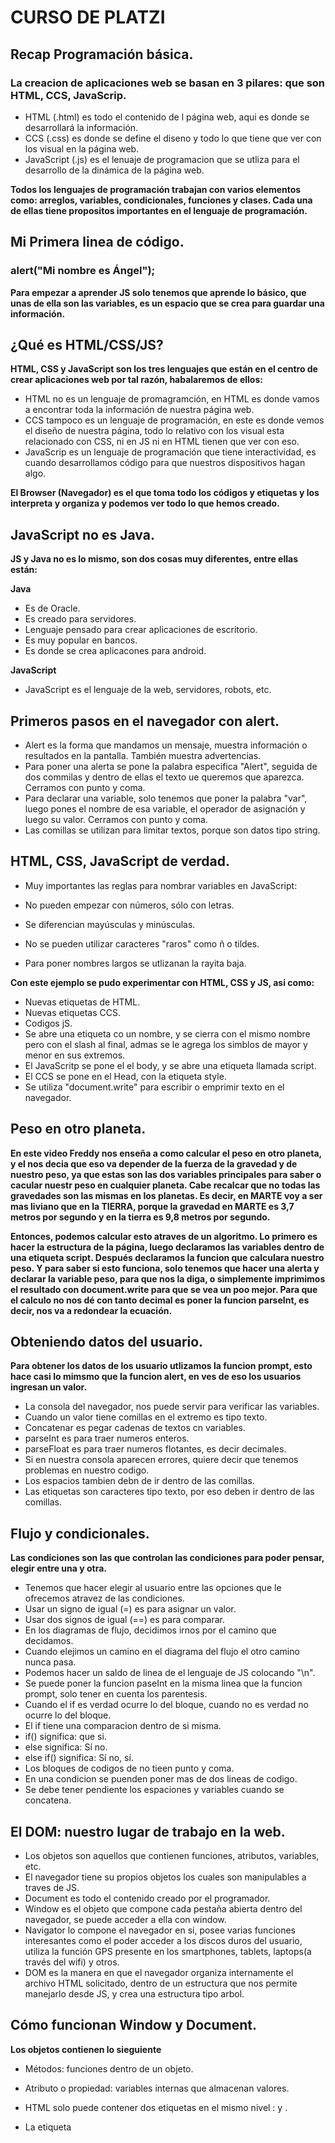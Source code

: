# CURSO DE PLATZI

## Recap Programación básica. 

### La creacion de aplicaciones web se basan en 3 pilares: que son HTML, CCS, JavaScrip.

- HTML (.html) es todo el contenido de l página web, aqui es donde se desarrollará la información.
- CCS (.css) es donde se define el diseno y todo lo que tiene que ver con los visual en la página web.
- JavaScript (.js) es el lenuaje de programacion que se utliza para el desarrollo de la dinámica de la página web.

**Todos los lenguajes de programación trabajan con varios elementos como: arreglos, variables, condicionales, funciones y clases. Cada una de ellas tiene propositos importantes en el lenguaje de programación.**


## Mi Primera linea de código.

### alert("Mi nombre es Ángel");

**Para empezar a aprender JS solo tenemos que aprende lo básico, que unas de ella son las variables, es un espacio que se crea para guardar una información.** 


## ¿Qué es HTML/CSS/JS?

**HTML, CSS y JavaScript son los tres lenguajes que están en el centro de crear aplicaciones web por tal razón, habalaremos de ellos:**

- HTML no es un lenguaje de promagramción, en HTML es donde vamos a encontrar toda la información de nuestra página web.
- CCS tampoco es un lenguaje de programación, en este es donde vemos el diseño de nuestra página, todo lo relativo con los visual esta relacionado con CSS, ni en JS ni en HTML tienen que ver con eso.
- JavaScrip es un lenguaje de programación que tiene interactividad, es cuando desarrollamos código para que nuestros dispositivos hagan algo. 

**El Browser (Navegador) es el que toma todo los códigos y etiquetas y los interpreta y organiza y podemos ver todo lo que hemos creado.**


## JavaScript no es Java.

**JS y Java no es lo mismo, son dos cosas muy diferentes, entre ellas están:**

**Java**
  - Es de Oracle.
  - Es creado para servidores.
  - Lenguaje pensado para crear aplicaciones de escritorio.
  - Es muy popular en bancos.
  - Es donde se crea aplicacones para android.

**JavaScript**
  - JavaScript es el lenguaje de la web, servidores, robots, etc.


## Primeros pasos en el navegador con alert.

- Alert es la forma que mandamos un mensaje, muestra información o resultados en la pantalla. También muestra advertencias.
- Para poner una alerta se pone la palabra especifica "Alert", seguida de dos commilas y dentro de ellas el texto ue queremos que aparezca. Cerramos con punto y coma.
- Para declarar una variable, solo tenemos que poner la palabra "var", luego pones el nombre de esa variable, el operador de asignación y luego su valor. Cerramos con punto y coma.
- Las comillas se utilizan para limitar textos, porque son datos tipo string.

## HTML, CSS, JavaScript de verdad.

- Muy importantes las reglas para nombrar variables en JavaScript:

- No pueden empezar con números, sólo con letras.
- Se diferencian mayúsculas y minúsculas.
- No se pueden utilizar caracteres "raros" como ñ o tildes.
- Para poner nombres largos se utlizanan la rayita baja.

**Con este ejemplo se pudo experimentar con HTML, CSS y JS, asi como:**

- Nuevas etiquetas de HTML.
- Nuevas etiquetas CCS.
- Codigos jS.
- Se abre una etiqueta co un nombre, y se cierra con el mismo nombre pero con el slash al final, admas se le agrega los simblos de mayor y menor en sus extremos.
- El JavaScritp se pone el el body, y se abre una etiqueta llamada script.
- El CCS se pone en el Head, con la etiqueta style.
- Se utiliza "document.write" para escribir o emprimir texto en el navegador.


## Peso en otro planeta.

**En este video Freddy nos enseña a como calcular el peso en otro planeta, y el nos decia que eso va depender de la fuerza de la gravedad y de nuestro peso, ya que estas son las dos variables principales para saber o cacular nuestr peso en cualquier planeta. Cabe recalcar que no todas las gravedades son las mismas en los planetas. Es decir, en MARTE voy a ser mas liviano que en la TIERRA, porque la gravedad en MARTE es 3,7 metros por segundo y en la tierra es 9,8 metros por segundo.**

**Entonces, podemos calcular esto atraves de un algoritmo. Lo primero es hacer la estructura de la página, luego declaramos las variables dentro de una etiqueta script. Después declaramos la funcion que calculara nuestro peso. Y para saber si esto funciona, solo tenemos que hacer una alerta y declarar la variable peso, para que nos la diga, o simplemente imprimimos el resultado con document.write para que se vea un poo mejor. Para que el calculo no nos dé con tanto decimal es poner la funcion parseInt, es decir, nos va a redondear la ecuación.**

## Obteniendo datos del usuario.

**Para obtener los datos de los usuario utlizamos la funcion prompt, esto hace casi lo mimsmo que la funcion alert, en ves de eso los usuarios ingresan un valor.**

- La consola del navegador, nos puede servir para verificar las variables.
- Cuando un valor tiene comillas en el extremo es tipo texto.
- Concatenar es pegar cadenas de textos cn variables.
- parseInt es para traer numeros enteros.
- parseFloat es para traer numeros flotantes, es decir decimales.
- Si en nuestra consola aparecen errores, quiere decir que tenemos problemas en nuestro codigo.
- Los espacios tambien debn de ir dentro de las comillas.
- Las etiquetas son caracteres tipo texto, por eso deben ir dentro de las comillas.


## Flujo y condicionales.

**Las condiciones son las que controlan las condiciones para poder pensar, elegir entre una y otra.**

- Tenemos que hacer elegir al usuario entre las opciones que le ofrecemos atravez de las condiciones.
- Usar un signo de igual (=) es para asignar un valor.
- Usar dos signos de igual (==) es para comparar.
- En los diagramas de flujo, decidimos irnos por el camino que decidamos.
- Cuando elejimos un camino en el diagrama del flujo el otro camino nunca pasa.
- Podemos hacer un saldo de linea de el lenguaje de JS colocando "\n".
- Se puede poner la funcion paseInt en la misma linea que la funcion prompt, solo tener en cuenta los parentesis.
- Cuando el if es verdad ocurre lo del bloque, cuando no es verdad no ocurre lo del bloque.
- El if tiene una comparacion dentro de si misma.
- if() significa: que si.
- else significa: Sí no.
- else if() significa: Sí no, sí.
- Los bloques de codigos de no tieen punto y coma.
- En una condicion se puenden poner mas de dos lineas de codigo.
- Se debe tener pendiente los espaciones y variables cuando se concatena.

## El DOM: nuestro lugar de trabajo en la web.

- Los objetos son aquellos que contienen funciones, atributos, variables, etc.
- El navegador tiene su propios objetos los cuales son manipulables a traves de JS.
- Document es  todo el contenido creado por el programador.
- Window es el objeto que compone cada pestaña abierta dentro del navegador, se puede acceder a ella con window.
- Navigator lo compone el navegador en si, posee varias funciones interesantes como el poder acceder a los discos duros del usuario, utiliza la función GPS presente en los smartphones, tablets, laptops(a través del wifi) y otros.
- DOM es la manera en que el navegador organiza internamente el archivo HTML solicitado, dentro de un estructura que nos permite manejarlo desde JS, y crea una estructura tipo arbol.

## Cómo funcionan Window y Document.

**Los objetos contienen lo sieguiente**

- Métodos: funciones dentro de un objeto.
- Atributo o propiedad: variables internas que almacenan valores.

- HTML solo puede contener dos etiquetas en el mismo nivel : <Head> y <Body>.
- La etiqueta <Script> va justo antes de cerrar el body.
- HTML que permite al navegador interpretar los caracteres especiales como tildes, acentos, la letra ñ.
- Console.log permite emitir mensajes que no vea el usuario.
- Charset significa colección de letras.

## Dibujando en el DOM.

- Canva es la etiqueta de dibujo.
- HTML no se puede dibujar, en JS si se puede dibujar.
- document.getElementById: es para obtener un elemento con su id del documento.
- getContext: es el método del objeto canvas.
- beginPath: Arranca o activa el dibujo
- strokeStyle: Se comporta como variable, atributo o propiedad del objeto.
- moveTo: es funcion del canvas para definir el punto donde va arrancar la linea.
- closePath: Cerramos el trazo, y lo damos finalizado.
- lineTo: es para mover lineas.

## Funciones en JavaScript.

- Una funcion se usa cuando repetimos mucas veces el codigo, es decir cuando hay mucho código repetitivo.
- Para declarar funciones se escribe la palabra function seguido del nombre de la funcion, seguido de los parametros de la funcion entre parentesis.
- Los parametros son variables, por lo tanto se deben seguir las reglas de asignacion de nombres a variables.
- En JS primero se cargan las funciones en la memoria y luego el resto del codigo, por lo tanto, no importa donde se declare la funcion dentro del codigo.

## Ciclos while y for en JavaScript.

- Los ciclos son piezas de código que se ejecutan de manera cíclica , hasta que se cumpla una condición.
- Un ciclo infinito sucede cuando se invoca a un ciclo sin determinar una condición limitante, el ciclo se repite infinitamente.
- Debemos de no crear ciclos infinitos que bloqueen el navegador.
- En cualquier lenguaje de programacion se ejecuta primero las operaciones que estan en parentesis.
- Un ciclo DO WHILE ejecuta una secuencia especificada hasta que se cumpla una condición determinada que actúa de limitante, como primero se ejecuta la sentencia y luego se evalúa la condición, este se ejecuta como mínimo una vez.

## Eventos y Formularios en HTML y JavaScript.

- Los eventos son funciones que ocurre cuando algo pasa, como abrir una pagina.
- Tocar el teclado es uno de os eventos que nos vamos a enfretar.
- Existen muchos tipos de eventos, pueden eser simples o sencillos.

